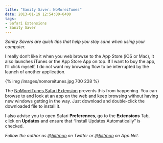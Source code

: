 ```yaml
---
title: "Sanity Saver: NoMoreiTunes"
date: 2013-01-19 12:54:00-0400
tags: 
- Safari Extensions
- Sanity Saver
---
```


*Sanity Savers are quick tips that help you stay sane when using your computer.*

I really don’t like it when you web browse to the App Store (iOS or Mac), it also launches iTunes or the App Store App on top. If I want to buy the app, I’ll click myself, I do not want my browsing flow to be interrupted by the launch of another application.

{% img /images/nomoreitunes.jpg 700 238 %}

The [NoMoreiTunes Safari Extension](http://nomoreitunes.einserver.de) prevents this from happening. You can browse to and look at an app on the web and keep browsing without having new windows getting in the way. Just download and double-click the downloaded file to install it.

I also advise you to open Safari **Preferences**, go to the **Extensions** Tab, click on **Updates** and ensure that “Install Updates Automatically” is checked.

*Follow the author as [@hiltmon](https://twitter.com/hiltmon) on Twitter or [@hiltmon](http://alpha.app.net/hiltmon) on App.Net.*
